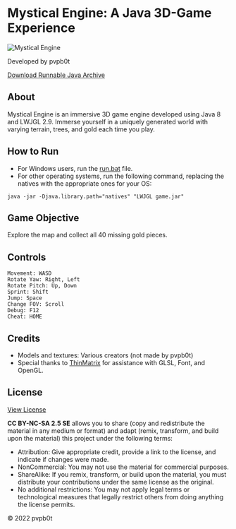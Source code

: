 # Mystical Engine: A Java 3D-Game Experience

![Mystical Engine](https://user-images.githubusercontent.com/74259011/202846944-7039f10b-fd23-4dd2-abe1-88572ad61d4f.png)

Developed by pvpb0t

[Download Runnable Java Archive](build)

## About

Mystical Engine is an immersive 3D game engine developed using Java 8 and LWJGL 2.9. Immerse yourself in a uniquely generated world with varying terrain, trees, and gold each time you play.

## How to Run

- For Windows users, run the [run.bat](build) file.
- For other operating systems, run the following command, replacing the natives with the appropriate ones for your OS:
```
java -jar -Djava.library.path="natives" "LWJGL game.jar"
```


## Game Objective

Explore the map and collect all 40 missing gold pieces.

## Controls

```
Movement: WASD
Rotate Yaw: Right, Left
Rotate Pitch: Up, Down
Sprint: Shift
Jump: Space
Change FOV: Scroll
Debug: F12
Cheat: HOME
```


## Credits

- Models and textures: Various creators (not made by pvpb0t)
- Special thanks to [ThinMatrix](https://www.youtube.com/@ThinMatrix) for assistance with GLSL, Font, and OpenGL.

## License

[View License](LICENSE)

**CC BY-NC-SA 2.5 SE** allows you to share (copy and redistribute the material in any medium or format) and adapt (remix, transform, and build upon the material) this project under the following terms:

- Attribution: Give appropriate credit, provide a link to the license, and indicate if changes were made.
- NonCommercial: You may not use the material for commercial purposes.
- ShareAlike: If you remix, transform, or build upon the material, you must distribute your contributions under the same license as the original.
- No additional restrictions: You may not apply legal terms or technological measures that legally restrict others from doing anything the license permits.

© 2022 pvpb0t
